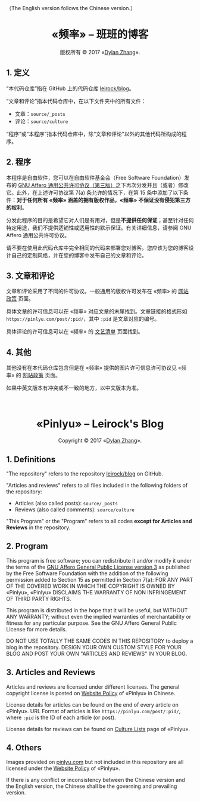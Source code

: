 （The English version follows the Chinese version.）

# <div align="center">«频率» – 班班的博客</div>

<p align="center">版权所有 © 2017 «<a href="https://dlzhang.com">Dylan Zhang</a>».</p>

## 1. 定义

“本代码仓库”指在 GitHub 上的代码仓库 [leirock/blog](https://github.com/leirock/blog)。

“文章和评论”指本代码仓库中，在以下文件夹中的所有文件：

- 文章：`source/_posts`
- 评论：`source/culture`

“程序”或“本程序”指本代码仓库中，除“文章和评论”以外的其他代码所构成的程序。

## 2. 程序

本程序是自由软件，您可以在自由软件基金会（Free Software Foundation）发布的 [GNU Affero 通用公共许可协议（第三版）](https://www.gnu.org/licenses/agpl-3.0.html)之下再次分发并且（或者）修改它。此外，在上述许可协议第 7(a) 条允许的情况下，在第 15 条中添加了以下条件：**对于任何所有 «频率» 涵盖的拥有版权作品，«频率» 不保证没有侵犯第三方的权利**。

分发此程序的目的是希望它对人们是有用对，但是**不提供任何保证**；甚至针对任何特定用途，我们不提供适销性或适用性的默示保证。有关详细信息，请参阅 GNU Affero 通用公共许可协议。

请不要在使用此代码仓库中完全相同的代码来部署您对博客。您应该为您的博客设计自己的定制风格，并在您的博客中发布自己的文章和评论。

## 3. 文章和评论

文章和评论采用了不同的许可协议。一般通用的版权许可发布在 «频率» 的 [网站政策](https://pinlyu.com/policy/) 页面。

具体文章的许可信息可以在 «频率» 对应文章的末尾找到。文章链接的格式形如 `https://pinlyu.com/post/:pid/`，其中 `:pid` 是文章对应的编号。

具体评论的许可信息可以在 «频率» 的 [文艺清单](https://pinlyu.com/culture/) 页面找到。

## 4. 其他

其他没有在本代码仓库包含但是在 «频率» 提供的图片许可信息许可协议见 «频率» 的 [网站政策](https://pinlyu.com/policy/) 页面。

如果中英文版本有冲突或不一致的地方，以中文版本为准。

<br />

# <div align="center">«Pinlyu» – Leirock's Blog</div>

<p align="center">Copyright © 2017 «<a href="https://dlzhang.com">Dylan Zhang</a>».</p>

## 1. Definitions

"The repository" refers to the repository [leirock/blog](https://github.com/leirock/blog) on GitHub.

"Articles and reviews" refers to all files included in the following folders of the repository:

- Articles (also called posts): `source/_posts`
- Reviews (also called comments): `source/culture`

"This Program" or the "Program" refers to all codes **except for Articles and Reviews** in the repository.

## 2. Program

This program is free software; you can redistribute it and/or modify it under the terms of the [GNU Affero General Public License version 3](https://www.gnu.org/licenses/agpl-3.0.html) as published by the Free Software Foundation with the addition of the following permission added to Section 15 as permitted in Section 7(a): FOR ANY PART OF THE COVERED WORK IN WHICH THE COPYRIGHT IS OWNED BY «Pinlyu», «Pinlyu» DISCLAIMS THE WARRANTY OF NON INFRINGEMENT OF THIRD PARTY RIGHTS.

This program is distributed in the hope that it will be useful, but WITHOUT ANY WARRANTY; without even the implied warranties of merchantability or fitness for any particular purpose. See the GNU Affero General Public License for more details.

DO NOT USE TOTALLY THE SAME CODES IN THIS REPOSITORY to deploy a blog in the repository. DESIGN YOUR OWN CUSTOM STYLE FOR YOUR BLOG AND POST YOUR OWN "ARTICLES AND REVIEWS" IN YOUR BLOG.

## 3. Articles and Reviews

Articles and reviews are licensed under different licenses. The general copyright license is posted on [Website Policy](https://pinlyu.com/policy/) of «Pinlyu» in Chinese.

License details for articles can be found on the end of every article on «Pinlyu». URL Format of articles is like `https://pinlyu.com/post/:pid/`, where `:pid` is the ID of each article (or post).

License details for reviews can be found on [Culture Lists](https://pinlyu.com/culture/) page of «Pinlyu».

## 4. Others

Images provided on [pinlyu.com](https://pinlyu.com) but not included in this repository are all licensed under the [Website Policy](https://pinlyu.com/policy/) of «Pinlyu».

If there is any conflict or inconsistency between the Chinese version and the English version, the Chinese shall be the governing and prevailing version.
